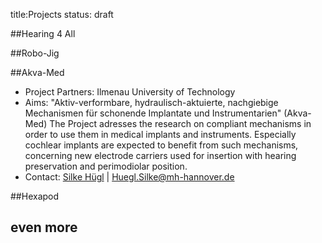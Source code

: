 title:Projects
status: draft






##Hearing 4 All

##Robo-Jig

##Akva-Med
-   Project Partners: Ilmenau University of Technology
-   Aims:
    "Aktiv-verformbare, hydraulisch-aktuierte, nachgiebige Mechanismen für schonende Implantate und Instrumentarien" (Akva-Med)
    The Project adresses the research on compliant mechanisms in order to use them in medical implants and instruments. Especially 
	cochlear implants are expected to benefit from such mechanisms, concerning new electrode carriers used for insertion with hearing 
	preservation and perimodiolar position.
-   Contact: [Silke Hügl](01_workgroups/majdani/staff.html) | Huegl.Silke@mh-hannover.de


##Hexapod

## even more